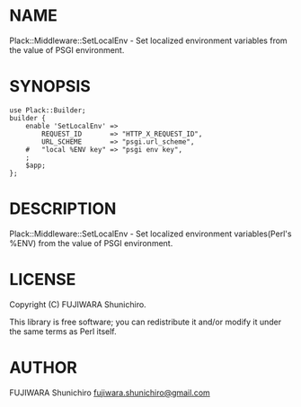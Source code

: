 # NAME

Plack::Middleware::SetLocalEnv - Set localized environment variables from the value of PSGI environment.

# SYNOPSIS

    use Plack::Builder;
    builder {
        enable 'SetLocalEnv' =>
            REQUEST_ID       => "HTTP_X_REQUEST_ID",
            URL_SCHEME       => "psgi.url_scheme",
        #   "local %ENV key" => "psgi env key",
        ;
        $app;
    };

# DESCRIPTION

Plack::Middleware::SetLocalEnv - Set localized environment variables(Perl's %ENV) from the value of PSGI environment.

# LICENSE

Copyright (C) FUJIWARA Shunichiro.

This library is free software; you can redistribute it and/or modify
it under the same terms as Perl itself.

# AUTHOR

FUJIWARA Shunichiro <fujiwara.shunichiro@gmail.com>
